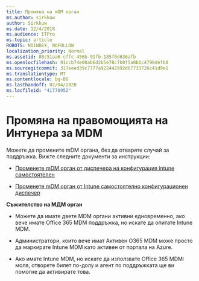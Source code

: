 ```yaml
---
title: Промяна на mDM орган
ms.author: sirkkuw
author: Sirkkuw
ms.date: 12/4/2018
ms.audience: ITPro
ms.topic: article
ROBOTS: NOINDEX, NOFOLLOW
localization_priority: Normal
ms.assetid: 08c51aa6-cffc-456b-91fb-185f0d636afb
ms.openlocfilehash: 91ccb74e00ab6d2b5e78c7b0f5a0b1c4790defb8
ms.sourcegitcommit: 317eeed39c7777a922442992d67733726c41d9e1
ms.translationtype: MT
ms.contentlocale: bg-BG
ms.lasthandoff: 02/04/2020
ms.locfileid: "41770952"
---
```

# <a name="change-intune-mdm-authority"></a>Промяна на правомощията на Интунера за MDM

Можете да промените mDM органа, без да отваряте случай за поддръжка. Вижте следните документи за инструкции:
  
- [Променете mDM орган от диспечера на конфигурация intune самостоятелен](https://docs.microsoft.com/configmgr/mdm/deploy-use/migrate-change-mdm-authority)
    
- [Променете mDM орган от Intune самостоятелно конфигурационен диспечер](https://docs.microsoft.com/configmgr/mdm/deploy-use/change-mdm-authority)
    
 **Съжителство на МДМ орган**
  
- Можете да имате двете MDM органи активни едновременно, ако вече имате Office 365 MDM поддръжка, но искате да опитате Intune MDM.
    
- Администратори, които вече имат Активен O365 MDM може просто да маркирате Intune MDM като активен от портала на Azure.
    
- Ако имате Intune MDM, но искате да използвате Office 365 MDM: моля, отворете билет по-долу и агент по поддръжката ще ви помогне да активирате това.
    


